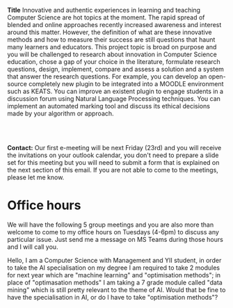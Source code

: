
**Title**
Innovative and authentic experiences in learning and teaching Computer Science are hot topics at the moment. The rapid spread of blended and online approaches recently increased awareness and interest around this matter. However, the definition of what are these innovative methods and how to measure their success are still questions that haunt many learners and educators. This project topic is broad on purpose and you will be challenged to research about innovation in Computer Science education, chose a gap of your choice in the literature, formulate research questions, design, implement, compare and assess a solution and a system that answer the research questions. For example, you can develop an open-source completely new plugin to be integrated into a MOODLE environment such as KEATS. You can improve an existent plugin to engage students in a discussion forum using Natural Language Processing techniques. You can implement an automated marking tool and discuss its ethical decisions made by your algorithm or approach.

<br>
<br>

**Contact:**
Our first e-meeting will be next Friday (23rd) and you will receive the invitations on your outlook calendar, you don't need to prepare a slide set for this meeting but you will need to submit a form that is explained on the next section of this email. If you are not able to come to the meetings, please let me know.  

# Office hours
We will have the following 5 group meetings and you are also more than welcome to come to my office hours on Tuesdays (4-6pm) to discuss any particular issue. Just send me a message on MS Teams during those hours and I will call you.

Hello, I am a Computer Science with Management and YII student, in order to take the AI specialisation on my degree I am required to take 2 modules for next year which are "machine learning" and "optimisation methods"; in place of "optimasation methods" I am taking a 7 grade module called "data mining" which is still pretty relevant to the theme of AI. Would that be fine to have the specialisation in AI, or do I have to take "optimisation methods"?